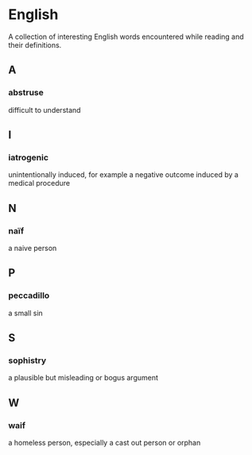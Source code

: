 # English

A collection of interesting English words encountered while reading and their definitions.

## A

### abstruse
difficult to understand

## I

### iatrogenic 
unintentionally induced, for example a negative outcome induced by a medical procedure

## N

### naïf 
a naive person

## P

### peccadillo
a small sin

## S

### sophistry
a plausible but misleading or bogus argument

## W

### waif
a homeless person, especially a cast out person or orphan
